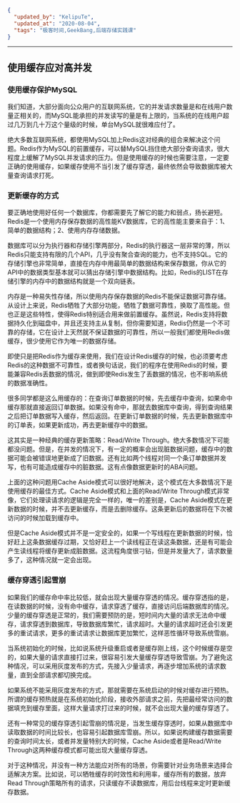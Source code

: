 ```json
{
  "updated_by": "KelipuTe",
  "updated_at": "2020-08-04",
  "tags": "极客时间,GeekBang,后端存储实践课"
}
```

---

## 使用缓存应对高并发

### 使用缓存保护MySQL

我们知道，大部分面向公众用户的互联网系统，它的并发请求数量是和在线用户数量正相关的，而MySQL能承担的并发读写的量是有上限的，当系统的在线用户超过几万到几十万这个量级的时候，单台MySQL就很难应付了。

绝大多数互联网系统，都使用MySQL加上Redis这对经典的组合来解决这个问题。Redis作为MySQL的前置缓存，可以替MySQL挡住绝大部分查询请求，很大程度上缓解了MySQL并发请求的压力。但是使用缓存的时候也需要注意，一定要正确的使用缓存，如果缓存使用不当引发了缓存穿透，最终依然会导致数据库被大量查询请求打死。

### 更新缓存的方式

要正确地使用好任何一个数据库，你都需要先了解它的能力和弱点，扬长避短。Redis是一个使用内存保存数据的高性能KV数据库，它的高性能主要来自于：1、简单的数据结构；2、使用内存存储数据。

数据库可以分为执行器和存储引擎两部分，Redis的执行器这一层非常的薄，所以Redis只能支持有限的几个API，几乎没有聚合查询的能力，也不支持SQL。它的存储引擎也非常简单，直接在内存中用最简单的数据结构来保存数据，你从它的API中的数据类型基本就可以猜出存储引擎中数据结构。比如，Redis的LIST在存储引擎的内存中的数据结构就是一个双向链表。

内存是一种易失性存储，所以使用内存保存数据的Redis不能保证数据可靠存储。从设计上来说，Redis牺牲了大部分功能，牺牲了数据可靠性，换取了高性能。但也正是这些特性，使得Redis特别适合用来做前置缓存。虽然说，Redis支持将数据持久化到磁盘中，并且还支持主从复制，但你需要知道，Redis仍然是一个不可靠的存储，它在设计上天然就不保证数据的可靠性，所以一般我们都使用Redis做缓存，很少使用它作为唯一的数据存储。

即使只是把Redis作为缓存来使用，我们在设计Redis缓存的时候，也必须要考虑Redis的这种数据不可靠性，或者换句话说，我们的程序在使用Redis的时候，要能兼容Redis丢数据的情况，做到即使Redis发生了丢数据的情况，也不影响系统的数据准确性。

很多同学都是这么用缓存的：在查询订单数据的时候，先去缓存中查询，如果命中缓存那就直接返回订单数据。如果没有命中，那就去数据库中查询，得到查询结果之后把订单数据写入缓存，然后返回。在更新订单数据的时候，先去更新数据库中的订单表，如果更新成功，再去更新缓存中的数据。

这其实是一种经典的缓存更新策略：Read/Write Through。绝大多数情况下可能都没问题。但是，在并发的情况下，有一定的概率会出现脏数据问题，缓存中的数据可能会被错误地更新成了旧数据。还有比如两个线程对同一个条订单数据并发写，也有可能造成缓存中的脏数据。这有点像数据更新时的ABA问题。

上面的这种问题用Cache Aside模式可以很好地解决，这个模式在大多数情况下是使用缓存的最佳方式。Cache Aside模式和上面的Read/Write Through模式非常像，它们处理读请求的逻辑是完全一样的，唯一的差别是，Cache Aside模式在更新数据的时候，并不去更新缓存，而是去删除缓存。这条更新后的数据将在下次被访问的时候加载到缓存中。

但是Cache Aside模式并不是一定安全的，如果一个写线程在更新数据的时候，恰好赶上这条数据缓存过期，又恰好赶上一个读线程正在读这条数据，还是有可能会产生读线程将缓存更新成脏数据。这流程角度很刁钻，但是并发量大了，请求数量多了，这种情况就一定会出现。

### 缓存穿透引起雪崩

如果我们的缓存命中率比较低，就会出现大量缓存穿透的情况。缓存穿透指的是，在读数据的时候，没有命中缓存，请求穿透了缓存，直接访问后端数据库的情况。少量的缓存穿透是正常的，我们需要预防的是，短时间内大量的请求无法命中缓存，请求穿透到数据库，导致数据库繁忙，请求超时。大量的请求超时还会引发更多的重试请求，更多的重试请求让数据库更加繁忙，这样恶性循环导致系统雪崩。

当系统初始化的时候，比如说系统升级重启或者是缓存刚上线，这个时候缓存是空的，如果大量的请求直接打过来，很容易引发大量缓存穿透导致雪崩。为了避免这种情况，可以采用灰度发布的方式，先接入少量请求，再逐步增加系统的请求数量，直到全部请求都切换完成。

如果系统不能采用灰度发布的方式，那就需要在系统启动的时候对缓存进行预热。所谓的缓存预热就是在系统初始化阶段，接收外部请求之前，先把最经常访问的数据填充到缓存里面，这样大量请求打过来的时候，就不会出现大量的缓存穿透了。

还有一种常见的缓存穿透引起雪崩的情况是，当发生缓存穿透时，如果从数据库中读取数据的时间比较长，也容易引起数据库雪崩。所以，如果说构建缓存数据需要的查询时间太长，或者并发量特别大的时候，Cache Aside或者是Read/Write Through这两种缓存模式都可能出现大量缓存穿透。

对于这种情况，并没有一种方法能应对所有的场景，你需要针对业务场景来选择合适解决方案。比如说，可以牺牲缓存的时效性和利用率，缓存所有的数据，放弃Read Through策略所有的请求，只读缓存不读数据库，用后台线程来定时更新缓存数据。



